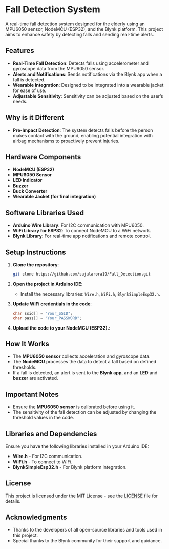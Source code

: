 # Fall Detection System

A real-time fall detection system designed for the elderly using an MPU6050 sensor, NodeMCU (ESP32), and the Blynk platform. This project aims to enhance safety by detecting falls and sending real-time alerts.

## Features

- **Real-Time Fall Detection**: Detects falls using accelerometer and gyroscope data from the MPU6050 sensor.
- **Alerts and Notifications**: Sends notifications via the Blynk app when a fall is detected.
- **Wearable Integration**: Designed to be integrated into a wearable jacket for ease of use.
- **Adjustable Sensitivity**: Sensitivity can be adjusted based on the user’s needs.

## Why is it Different
- **Pre-Impact Detection**: The system detects falls before the person makes contact with the ground, enabling potential integration with airbag mechanisms to proactively prevent injuries.

## Hardware Components

- **NodeMCU (ESP32)**
- **MPU6050 Sensor**
- **LED Indicator**
- **Buzzer**
- **Buck Converter**
- **Wearable Jacket (for final integration)**

## Software Libraries Used

- **Arduino Wire Library**: For I2C communication with MPU6050.
- **WiFi Library for ESP32**: To connect NodeMCU to a WiFi network.
- **Blynk Library**: For real-time app notifications and remote control.

## Setup Instructions

1. **Clone the repository**:
   ```bash
   git clone https://github.com/sujalarora19/Fall_Detection.git
2. **Open the project in Arduino IDE**:
   - Install the necessary libraries: `Wire.h`, `WiFi.h`, `BlynkSimpleEsp32.h`.

3. **Update WiFi credentials in the code**:
   ```cpp
   char ssid[] = "Your_SSID";
   char pass[] = "Your_PASSWORD";
4. **Upload the code to your NodeMCU (ESP32).**:

## How It Works

- The **MPU6050 sensor** collects acceleration and gyroscope data.
- The **NodeMCU** processes the data to detect a fall based on defined thresholds.
- If a fall is detected, an alert is sent to the **Blynk app**, and an **LED** and **buzzer** are activated.

## Important Notes

- Ensure the **MPU6050 sensor** is calibrated before using it.
- The sensitivity of the fall detection can be adjusted by changing the threshold values in the code.

## Libraries and Dependencies

Ensure you have the following libraries installed in your Arduino IDE:

- **Wire.h** - For I2C communication.
- **WiFi.h** - To connect to WiFi.
- **BlynkSimpleEsp32.h** - For Blynk platform integration.

## License

This project is licensed under the MIT License - see the [LICENSE](LICENSE) file for details.

## Acknowledgments

- Thanks to the developers of all open-source libraries and tools used in this project.
- Special thanks to the Blynk community for their support and guidance.

